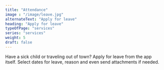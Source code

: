 ```yaml
---
title: "Attendance"
image : "/image/leave.jpg"
alternateText: "Apply for leave"
heading: "Apply for leave"
typeOfPage: "services"
series: "services"
weight: 5
draft: false
---
```


<p>Have a sick child or traveling out of town? Apply for leave from the app itself. Select dates for leave, reason and even send attachments if needed.</p>
